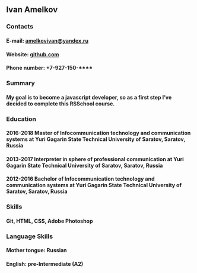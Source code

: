 ## Ivan Amelkov

### Contacts

#### E-mail: amelkovivan@yandex.ru
#### Website: [github.com](https://github.com/jonhmelkov)
#### Phone number: +7-927-150-****

### Summary

#### My goal is to become a javascript developer, so as a first step I’ve decided to complete this RSSchool course. 

### Education

#### 2016-2018  Master of Infocommunication technology and communication systems at Yuri Gagarin State Technical University of Saratov, Saratov, Russia 
#### 2013-2017	Interpreter in sphere of professional communication at Yuri Gagarin State Technical University of Saratov, Saratov, Russia 
#### 2012-2016	Bachelor of Infocommunication technology and communication systems at Yuri Gagarin State Technical University of Saratov, Saratov, Russia  

### Skills

#### Git, HTML, CSS, Adobe Photoshop

### Language Skills

#### Mother tongue: Russian
#### English: pre-Intermediate (A2)



